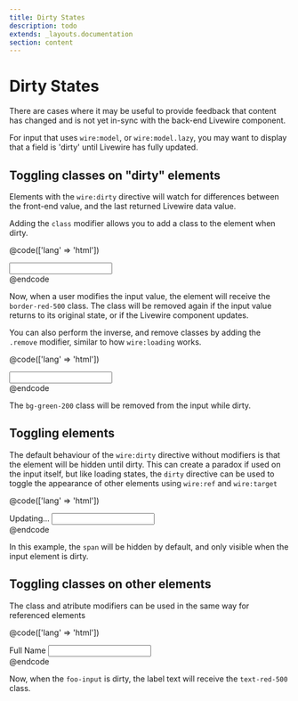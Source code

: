 ```yaml
---
title: Dirty States
description: todo
extends: _layouts.documentation
section: content
---
```


# Dirty States

There are cases where it may be useful to provide feedback that content has changed and is not yet in-sync with the back-end Livewire component.

For input that uses `wire:model`, or `wire:model.lazy`, you may want to display that a field is 'dirty' until Livewire has fully updated.

## Toggling classes on "dirty" elements

Elements with the `wire:dirty` directive will watch for differences between the front-end value, and the last returned Livewire data value.

Adding the `class` modifier allows you to add a class to the element when dirty.

@code(['lang' => 'html'])
<div>
    <input wire:dirty.class="border-red-500" wire:model.lazy="foo">
</div>
@endcode

Now, when a user modifies the input value, the element will receive the `border-red-500` class. The class will be removed again if the input value returns to its original state, or if the Livewire component updates.

You can also perform the inverse, and remove classes by adding the `.remove` modifier, similar to how `wire:loading` works.

@code(['lang' => 'html'])
<div>
    <input wire:dirty.class.remove="bg-green-200" class="bg-green-200" wire:model.lazy="foo">
</div>
@endcode

The `bg-green-200` class will be removed from the input while dirty.

## Toggling elements

The default behaviour of the `wire:dirty` directive without modifiers is that the element will be hidden until dirty. This can create a paradox if used on the input itself, but like loading states, the `dirty` directive can be used to toggle the appearance of other elements using `wire:ref` and `wire:target`

@code(['lang' => 'html'])
<div>
    <span wire:dirty wire:target="foo-input">Updating...</span>
    <input wire:model.lazy="foo" wire:ref="foo-input">
</div>
@endcode

In this example, the `span` will be hidden by default, and only visible when the input element is dirty.

## Toggling classes on other elements

The class and atribute modifiers can be used in the same way for referenced elements

@code(['lang' => 'html'])
<div>
    <label wire:dirty.class="text-red-500" wire:target="foo-input">Full Name</label>
    <input wire:model.lazy="foo" wire:ref="foo-input">
</div>
@endcode

Now, when the `foo-input` is dirty, the label text will receive the `text-red-500` class.
